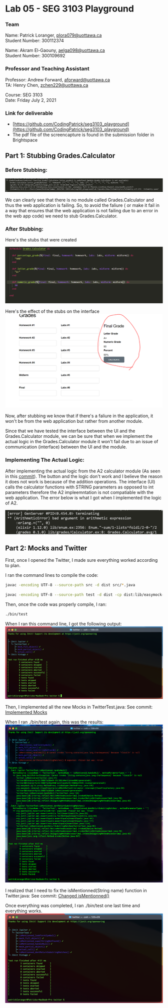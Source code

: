 # Lab 05 - SEG 3103 Playground

### Team

Name: Patrick Loranger, plora079@uottawa.ca<br>
Student Number: 300112374<br>

Name: Akram El-Gaouny, aelga098@uottawa.ca<br>
Student Number: 300109692

### Professor and Teaching Assistant

Professor: Andrew Forward, aforward@uottawa.ca<br>
TA: Henry Chen, zchen229@uottawa.ca<br>

Course: SEG 3103<br>
Date: Friday July 2, 2021

### Link for deliverable

* [https://github.com/CodingPatrick/seg3103_playground](https://github.com/CodingPatrick/seg3103_playground)
* The pdf file of the screencapture is found in the submission folder in Brightspace

## Part 1: Stubbing Grades.Calculator

### Before Stubbing:
![image 1](assets/grades_img1.png)

We can clearly see that there is no module called Grades.Calculator and thus the web application is failing. So, to avoid the faliure ( or make it fail in a way that ensures that the web application is not failing due to an error in the web app code) we need to stub Grades.Calculator.
### After Stubbing:
Here's the stubs that were created

![image 2](assets/grades_img2.png)

Here's the effect of the stubs on the interface
![image 3](assets/grades_img3.png)

Now, after stubbing we know that if there's a faliure in the application, it won't be from the web application but rather from another module. 

Since that we have tested the interface between the UI and the Grades.Calculator module, we can be sure that when we implement the actual logic in the Grades.Calculator module it won't fail due to an issue of communication (interface) between the UI and the module.

### Implementing The Actual Logic:

After implementing the actual logic from the A2 calculator module (As seen in this [commit](https://github.com/CodingPatrick/seg3103_playground/commit/66b560641375ab2db26701367a406c6014def3cd#diff-78d95c3f77e18667fedda5dfaad6f2fd7c0ee89048b3552bdeb43c7419f459a7)). The button and the logic don't work and I believe the reason it does not work is because of the addition operations. The interface (UI) calls the calculator functions with STRING parameters as opposed to int parameters therefore the A2 impleemntation is not compatiable with the web application. The error below is what I got when I implemented the logic of A2.

![image 4](assets/grades_img4.png)

## Part 2: Mocks and Twitter

First, once I opened the Twitter, I made sure everything worked according to plan. 

I ran the command lines to compile the code: 
```bash
javac -encoding UTF-8 --source-path src -d dist src/*.java
```
```bash
javac -encoding UTF-8 --source-path test -d dist -cp dist:lib/easymock-4.3.jar:lib/junit-platform-console-standalone-1.7.1.jar test/*.java
```
Then, once the code was properly compile, I ran:
```bash
./bin/test
```
When I ran this command line, I got the following output:
![first run of the mocks](assets/mocks_before.png)

Then, I implemented all the new Mocks in TwitterTest.java: See commit: [Implemented Mocks](https://github.com/CodingPatrick/seg3103_playground/commit/063bddd5820d192d26b4d36b3dc48f02df82df9e)

When I ran ./bin/test again, this was the results:
![second run of the mocks](assets/mocks_implemented.png)

I realized that I need to fix the isMentionned(String name) function in Twitter.java: See commit: [Changed isMentionned()](https://github.com/CodingPatrick/seg3103_playground/commit/063bddd5820d192d26b4d36b3dc48f02df82df9e)

Once everything was completed, I ran ./bin/test one last time and everything works.
![final run of the mocks](assets/mocks_final.png)